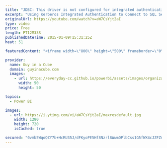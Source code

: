```yaml
---
title: "JDBC: This driver is not configured for integrated authentication"
excerpt: "Using Kerberos Integrated Authentication to Connect to SQL Server http://msdn.microsoft.com/en-us/library/gg558122%28v=sql.110%29.aspx  System Requirements for the JDBC Driver http://msdn.microsoft.com/en-us/library/ms378422(v=sql.110).aspx  Configure Kerberos with Weblogic Server (really just a Java"
originalUrl: https://youtube.com/watch?v=aW7CsYjt2aI
type: video
price: Free
length: PT12M33S
publishedDateTime: 2015-01-09T15:31:25Z
heat: 51

featuredContent: "<iframe width=\"800\" height=\"500\" frameborder=\"0\" src=\"https://www.youtube.com/embed/aW7CsYjt2aI\" allow=\"accelerometer; autoplay; encrypted-media; gyroscope; picture-in-picture\" allowfullscreen></iframe>"

provider:
  name: Guy in a Cube
  domain: guyinacube.com
  images:
    - url: https://everyday-cc.github.io/powerbi/assets/images/organizations/guyinacube.com-50x50.jpg
      width: 50
      height: 50

topics:
  - Power BI

images:
  - url: https://i.ytimg.com/vi/aW7CsYjt2aI/maxresdefault.jpg
    width: 1280
    height: 720
    isCached: true

secured: "0vmb5WqoQZY7b+HcRU35J/dFKyoPE5Hf8Nzrl8WwmDPlbCss1G5fWX4cJZFZmxgpXE/bQjbgffSPVELKYKGeiqHQb2zoFOrsENomfNaICS2bdu0gbfh4E1VPIkeO6gCvB0fyu1Rwf5XkxHzUQPldHC6ObCbGkNVXmiCyWxj2xeDJvxG4+KXGDlOb9qK+2gdKSve03sXFSO6WF1zLtq1Y6peCPGvkPac5s2gUU90Tj8J8PgUZA14qScq4PWQQk9Xpe6kFDo5L0Fo0eMtC5TwYVLAfmmU34PFmv4Ullhc5TtiqAVaDBSyVrICP0tQfdShO0tQOLnVRoSjG5QAP4nPYjWxQm3d91ktiMULLXzyv3XOfd4HdcHttQSLtZVF+whdvNjiGBBXjmOYq8sCMePWz2mb3J03V1Y7K3UzzvtsxpXA=;6UkqbPqnVwClGKXEXu3tug=="
---
```


